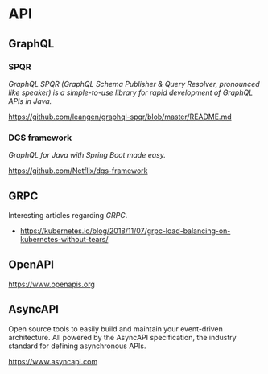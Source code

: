# API

## GraphQL

### SPQR

_GraphQL SPQR (GraphQL Schema Publisher & Query Resolver, pronounced like speaker) is a simple-to-use library for rapid development of GraphQL APIs in Java._

<https://github.com/leangen/graphql-spqr/blob/master/README.md>

### DGS framework

_GraphQL for Java with Spring Boot made easy._

<https://github.com/Netflix/dgs-framework>

## GRPC

Interesting articles regarding _GRPC_.

- <https://kubernetes.io/blog/2018/11/07/grpc-load-balancing-on-kubernetes-without-tears/>

## OpenAPI

<https://www.openapis.org>

## AsyncAPI

Open source tools to easily build and maintain your event-driven architecture. All powered by the AsyncAPI specification, the industry standard for defining asynchronous APIs.

<https://www.asyncapi.com>
